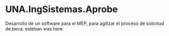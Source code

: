 # UNA.IngSistemas.Aprobe
Desarrollo de un software para el MEP, para agilizar el proceso de solicitud de beca.
esteban was here
